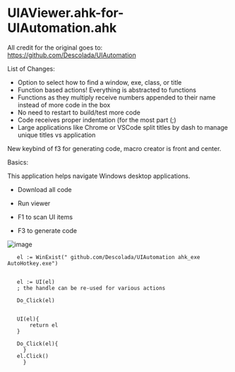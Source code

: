 # UIAViewer.ahk-for-UIAutomation.ahk

All credit for the original goes to: https://github.com/Descolada/UIAutomation

List of Changes:

- Option to select how to find a window, exe, class, or title
- Function based actions! Everything is abstracted to functions
- Functions as they multiply receive numbers appended to their name instead of more code in the box
- No need to restart to build/test more code
- Code receives proper indentation (for the most part (;)
- Large applications like Chrome or VSCode split titles by dash to manage unique titles vs application

New keybind of f3 for generating code, macro creator is front and center.

Basics: 

This application helps navigate Windows desktop applications. 

- Download all code 

- Run viewer

- F1 to scan UI items

- F3 to generate code


 ![image](https://user-images.githubusercontent.com/98753696/219829487-d62bd4bc-a708-410d-9deb-cb8c03ddff76.png)





       el := WinExist(" github.com/Descolada/UIAutomation ahk_exe AutoHotkey.exe")


       el := UI(el)
       ; the handle can be re-used for various actions

       Do_Click(el)


       UI(el){
           return el
       }

       Do_Click(el){
         }
       el.Click()  
         }
